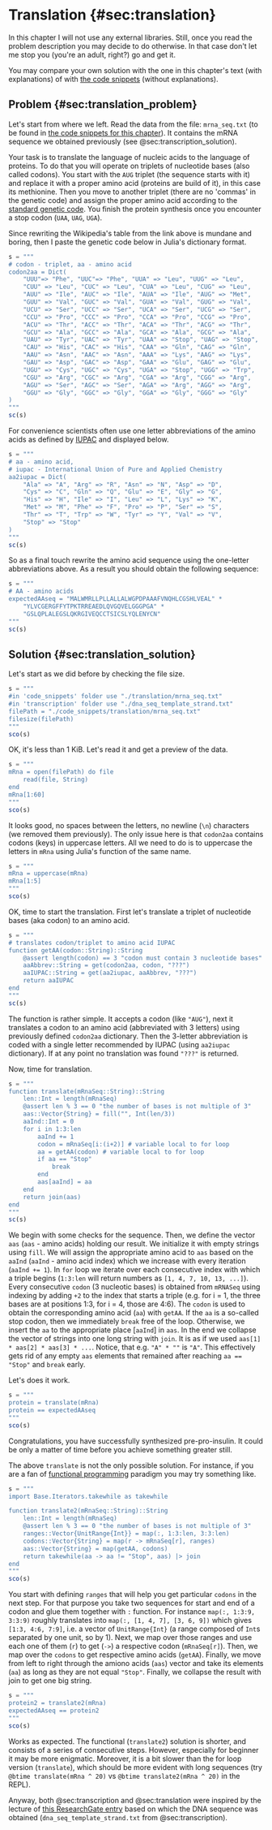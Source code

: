 # Translation {#sec:translation}

In this chapter I will not use any external libraries. Still, once you read the
problem description you may decide to do otherwise. In that case don't let me
stop you (you're an adult, right?) go and get it.

You may compare your own solution with the one in this chapter's text (with
explanations) of with [the code
snippets](https://github.com/b-lukaszuk/BS_wJ_eng/tree/main/code_snippets/translation)
(without explanations).

## Problem {#sec:translation_problem}

Let's start from where we left. Read the data from the file: `mrna_seq.txt` (to
be found in [the code snippets for this
chapter](https://github.com/b-lukaszuk/BS_wJ_eng/tree/main/code_snippets/translation)). It
contains the mRNA sequence we obtained previously (see
@sec:transcription_solution).

Your task is to translate the language of nucleic acids to the language of
proteins. To do that you will operate on triplets of nucleotide bases (also
called codons). You start with the `AUG` triplet (the sequence starts with it)
and replace it with a proper amino acid (proteins are build of it), in this case
its methionine. Then you move to another triplet (there are no 'commas' in the
genetic code) and assign the proper amino acid according to the [standard
genetic
code](https://en.wikipedia.org/wiki/DNA_and_RNA_codon_tables#Translation_table_1). You
finish the protein synthesis once you encounter a stop codon (`UAA`, `UAG`,
`UGA`).

Since rewriting the Wikipedia's table from the link above is mundane and boring,
then I paste the genetic code below in Julia's dictionary format.

```jl
s = """
# codon - triplet, aa - amino acid
codon2aa = Dict(
	"UUU"=> "Phe", "UUC"=> "Phe", "UUA" => "Leu", "UUG" => "Leu",
	"CUU" => "Leu", "CUC" => "Leu", "CUA" => "Leu", "CUG" => "Leu",
	"AUU" => "Ile", "AUC" => "Ile", "AUA" => "Ile", "AUG" => "Met",
    "GUU" => "Val", "GUC" => "Val", "GUA" => "Val", "GUG" => "Val",
	"UCU" => "Ser", "UCC" => "Ser", "UCA" => "Ser", "UCG" => "Ser",
	"CCU" => "Pro", "CCC" => "Pro", "CCA" => "Pro", "CCG" => "Pro",
    "ACU" => "Thr", "ACC" => "Thr", "ACA" => "Thr", "ACG" => "Thr",
	"GCU" => "Ala", "GCC" => "Ala", "GCA" => "Ala", "GCG" => "Ala",
	"UAU" => "Tyr", "UAC" => "Tyr", "UAA" => "Stop", "UAG" => "Stop",
    "CAU" => "His", "CAC" => "His", "CAA" => "Gln", "CAG" => "Gln",
	"AAU" => "Asn", "AAC" => "Asn", "AAA" => "Lys", "AAG" => "Lys",
	"GAU" => "Asp", "GAC" => "Asp", "GAA" => "Glu", "GAG" => "Glu",
    "UGU" => "Cys", "UGC" => "Cys", "UGA" => "Stop", "UGG" => "Trp",
	"CGU" => "Arg", "CGC" => "Arg", "CGA" => "Arg", "CGG" => "Arg",
	"AGU" => "Ser", "AGC" => "Ser", "AGA" => "Arg", "AGG" => "Arg",
    "GGU" => "Gly", "GGC" => "Gly", "GGA" => "Gly", "GGG" => "Gly"
)
"""
sc(s)
```

For convenience scientists often use one letter abbreviations of the amino acids
as defined by
[IUPAC](https://en.wikipedia.org/wiki/International_Union_of_Pure_and_Applied_Chemistry)
and displayed below.

```jl
s = """
# aa - amino acid,
# iupac - International Union of Pure and Applied Chemistry
aa2iupac = Dict(
    "Ala" => "A", "Arg" => "R", "Asn" => "N", "Asp" => "D",
    "Cys" => "C", "Gln" => "Q", "Glu" => "E", "Gly" => "G",
    "His" => "H", "Ile" => "I", "Leu" => "L", "Lys" => "K",
    "Met" => "M", "Phe" => "F", "Pro" => "P", "Ser" => "S",
    "Thr" => "T", "Trp" => "W", "Tyr" => "Y", "Val" => "V",
    "Stop" => "Stop"
)
"""
sc(s)
```

So as a final touch rewrite the amino acid sequence using the one-letter
abbreviations above. As a result you should obtain the following sequence:

```jl
s = """
# AA - amino acids
expectedAAseq = "MALWMRLLPLLALLALWGPDPAAAFVNQHLCGSHLVEAL" *
	"YLVCGERGFFYTPKTRREAEDLQVGQVELGGGPGA" *
	"GSLQPLALEGSLQKRGIVEQCCTSICSLYQLENYCN"
"""
sc(s)
```

## Solution {#sec:translation_solution}

Let's start as we did before by checking the file size.

```jl
s = """
#in 'code_snippets' folder use "./translation/mrna_seq.txt"
#in 'transcription' folder use "./dna_seq_template_strand.txt"
filePath = "./code_snippets/translation/mrna_seq.txt"
filesize(filePath)
"""
sco(s)
```

OK, it's less than 1 KiB. Let's read it and get a preview of the data.

```jl
s = """
mRna = open(filePath) do file
	read(file, String)
end
mRna[1:60]
"""
sco(s)
```

It looks good, no spaces between the letters, no newline (`\n`) characters (we
removed them previously). The only issue here is that `codon2aa` contains codons
(keys) in uppercase letters. All we need to do is to uppercase the letters in
`mRna` using Julia's function of the same name.

```jl
s = """
mRna = uppercase(mRna)
mRna[1:5]
"""
sco(s)
```

OK, time to start the translation. First let's translate a triplet of nucleotide
bases (aka codon) to an amino acid.

```jl
s = """
# translates codon/triplet to amino acid IUPAC
function getAA(codon::String)::String
    @assert length(codon) == 3 "codon must contain 3 nucleotide bases"
    aaAbbrev::String = get(codon2aa, codon, "???")
    aaIUPAC::String = get(aa2iupac, aaAbbrev, "???")
    return aaIUPAC
end
"""
sc(s)
```

The function is rather simple. It accepts a codon (like `"AUG"`), next it
translates a codon to an amino acid (abbreviated with 3 letters) using
previously defined `codon2aa` dictionary. Then the 3-letter abbreviation is
coded with a single letter recommended by IUPAC (using `aa2iupac` dictionary).
If at any point no translation was found `"???"` is returned.

Now, time for translation.

```jl
s = """
function translate(mRnaSeq::String)::String
    len::Int = length(mRnaSeq)
    @assert len % 3 == 0 "the number of bases is not multiple of 3"
    aas::Vector{String} = fill("", Int(len/3))
    aaInd::Int = 0
    for i in 1:3:len
        aaInd += 1
        codon = mRnaSeq[i:(i+2)] # variable local to for loop
        aa = getAA(codon) # variable local to for loop
        if aa == "Stop"
            break
        end
        aas[aaInd] = aa
    end
    return join(aas)
end
"""
sc(s)
```

We begin with some checks for the sequence. Then, we define the vector `aas`
(`aas` - amino acids) holding our result. We initialize it with empty strings
using `fill`. We will assign the appropriate amino acid to `aas` based on the
`aaInd` (`aaInd` - amino acid index) which we increase with every iteration
(`aaInd += 1`). In `for` loop we iterate over each consecutive index with which
a triple begins (`1:3:len` will return numbers as `[1, 4, 7, 10, 13, ...]`).
Every consecutive `codon` (3 nucleotic bases) is obtained from `mRNASeq` using
indexing by adding `+2` to the index that starts a triple (e.g. for i = 1, the
three bases are at positions 1:3, for i = 4, those are 4:6). The `codon` is used
to obtain the corresponding amino acid (`aa`) with `getAA`. If the `aa` is a
so-called stop codon, then we immediately `break` free of the loop. Otherwise,
we insert the `aa` to the appropriate place [`aaInd`] in `aas`. In the end we
collapse the vector of strings into one long string with `join`. It is as if we
used `aas[1] * aas[2] * aas[3] * ...`. Notice, that e.g. `"A" * ""` is
`"A"`. This effectively gets rid of any empty `aas` elements that remained after
reaching `aa == "Stop"` and `break` early.

Let's does it work.

```jl
s = """
protein = translate(mRna)
protein == expectedAAseq
"""
sco(s)
```

Congratulations, you have successfully synthesized pre-pro-insulin. It could be
only a matter of time before you achieve something greater still.

The above `translate` is not the only possible solution. For instance, if you
are a fan of [functional
programming](https://en.wikipedia.org/wiki/Functional_programming) paradigm you
may try something like.

```jl
s = """
import Base.Iterators.takewhile as takewhile

function translate2(mRnaSeq::String)::String
    len::Int = length(mRnaSeq)
    @assert len % 3 == 0 "the number of bases is not multiple of 3"
    ranges::Vector{UnitRange{Int}} = map(:, 1:3:len, 3:3:len)
    codons::Vector{String} = map(r -> mRnaSeq[r], ranges)
    aas::Vector{String} = map(getAA, codons)
    return takewhile(aa -> aa != "Stop", aas) |> join
end
"""
sco(s)
```

You start with defining `ranges` that will help you get particular `codons` in
the next step. For that purpose you take two sequences for start and end of a
codon and glue them together with `:` function. For instance `map(:, 1:3:9,
3:3:9)` roughly translates into `map(:, [1, 4, 7], [3, 6, 9])` which gives
`[1:3, 4:6, 7:9]`, i.e. a vector of `UnitRange{Int}` (a range composed of `Int`s
separated by one unit, so by 1). Next, we map over those ranges and use each one
of them (`r`) to get (`->`) a respective codon (`mRnaSeq[r]`). Then, we map over
the `codons` to get respective amino acids (`getAA`). Finally, we move from left
to right through the amiono acids (`aas`) vector and take its elements (`aa`) as
long as they are not equal `"Stop"`. Finally, we collapse the result with join
to get one big string.

```jl
s = """
protein2 = translate2(mRna)
expectedAAseq == protein2
"""
sco(s)
```

Works as expected. The functional (`translate2`) solution is shorter, and
consists of a series of consecutive steps. However, especially for beginner it
may be more enigmatic. Moreover, it is a bit slower than the for loop version
(`translate`), which should be more evident with long sequences
(try `@btime translate(mRna ^ 20)` vs `@btime translate2(mRna ^ 20)` in the
REPL).

Anyway, both @sec:transcription and @sec:translation were inspired by the
lecture of [this ResearchGate
entry](https://www.researchgate.net/publication/16952023_Sequence_of_human_insulin_gene)
based on which the DNA sequence was obtained (`dna_seq_template_strand.txt` from
@sec:transcription).

